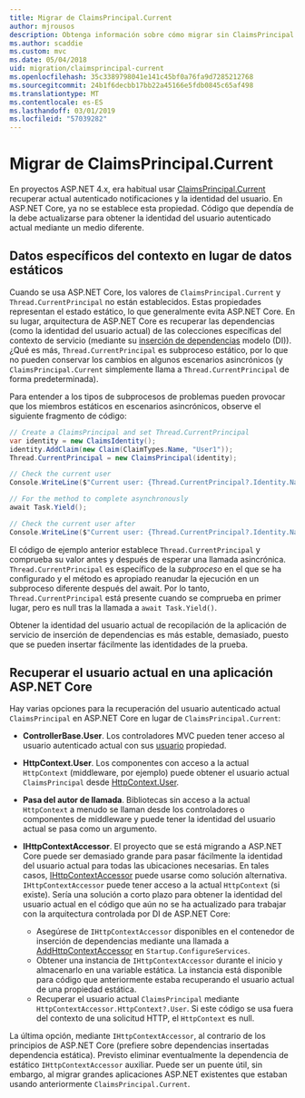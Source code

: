 ```yaml
---
title: Migrar de ClaimsPrincipal.Current
author: mjrousos
description: Obtenga información sobre cómo migrar sin ClaimsPrincipal.Current para recuperar notificaciones en ASP.NET Core y la identidad del usuario autenticado actual.
ms.author: scaddie
ms.custom: mvc
ms.date: 05/04/2018
uid: migration/claimsprincipal-current
ms.openlocfilehash: 35c3389798041e141c45bf0a76fa9d7285212768
ms.sourcegitcommit: 24b1f6decbb17bb22a45166e5fdb0845c65af498
ms.translationtype: MT
ms.contentlocale: es-ES
ms.lasthandoff: 03/01/2019
ms.locfileid: "57039282"
---
```

# <a name="migrate-from-claimsprincipalcurrent"></a>Migrar de ClaimsPrincipal.Current

En proyectos ASP.NET 4.x, era habitual usar [ClaimsPrincipal.Current](/dotnet/api/system.security.claims.claimsprincipal.current) recuperar actual autenticado notificaciones y la identidad del usuario. En ASP.NET Core, ya no se establece esta propiedad. Código que dependía de la debe actualizarse para obtener la identidad del usuario autenticado actual mediante un medio diferente.

## <a name="context-specific-data-instead-of-static-data"></a>Datos específicos del contexto en lugar de datos estáticos

Cuando se usa ASP.NET Core, los valores de `ClaimsPrincipal.Current` y `Thread.CurrentPrincipal` no están establecidos. Estas propiedades representan el estado estático, lo que generalmente evita ASP.NET Core. En su lugar, arquitectura de ASP.NET Core es recuperar las dependencias (como la identidad del usuario actual) de las colecciones específicas del contexto de servicio (mediante su [inserción de dependencias](xref:fundamentals/dependency-injection) modelo (DI)). ¿Qué es más, `Thread.CurrentPrincipal` es subproceso estático, por lo que no pueden conservar los cambios en algunos escenarios asincrónicos (y `ClaimsPrincipal.Current` simplemente llama a `Thread.CurrentPrincipal` de forma predeterminada).

Para entender a los tipos de subprocesos de problemas pueden provocar que los miembros estáticos en escenarios asincrónicos, observe el siguiente fragmento de código:

```csharp
// Create a ClaimsPrincipal and set Thread.CurrentPrincipal
var identity = new ClaimsIdentity();
identity.AddClaim(new Claim(ClaimTypes.Name, "User1"));
Thread.CurrentPrincipal = new ClaimsPrincipal(identity);

// Check the current user
Console.WriteLine($"Current user: {Thread.CurrentPrincipal?.Identity.Name}");

// For the method to complete asynchronously
await Task.Yield();

// Check the current user after
Console.WriteLine($"Current user: {Thread.CurrentPrincipal?.Identity.Name}");
```

El código de ejemplo anterior establece `Thread.CurrentPrincipal` y comprueba su valor antes y después de esperar una llamada asincrónica. `Thread.CurrentPrincipal` es específico de la *subproceso* en el que se ha configurado y el método es apropiado reanudar la ejecución en un subproceso diferente después del await. Por lo tanto, `Thread.CurrentPrincipal` está presente cuando se comprueba en primer lugar, pero es null tras la llamada a `await Task.Yield()`.

Obtener la identidad del usuario actual de recopilación de la aplicación de servicio de inserción de dependencias es más estable, demasiado, puesto que se pueden insertar fácilmente las identidades de la prueba.

## <a name="retrieve-the-current-user-in-an-aspnet-core-app"></a>Recuperar el usuario actual en una aplicación ASP.NET Core

Hay varias opciones para la recuperación del usuario autenticado actual `ClaimsPrincipal` en ASP.NET Core en lugar de `ClaimsPrincipal.Current`:

* **ControllerBase.User**. Los controladores MVC pueden tener acceso al usuario autenticado actual con sus [usuario](/dotnet/api/microsoft.aspnetcore.mvc.controllerbase.user) propiedad.
* **HttpContext.User**. Los componentes con acceso a la actual `HttpContext` (middleware, por ejemplo) puede obtener el usuario actual `ClaimsPrincipal` desde [HttpContext.User](/dotnet/api/microsoft.aspnetcore.http.httpcontext.user).
* **Pasa del autor de llamada**. Bibliotecas sin acceso a la actual `HttpContext` a menudo se llaman desde los controladores o componentes de middleware y puede tener la identidad del usuario actual se pasa como un argumento.
* **IHttpContextAccessor**. El proyecto que se está migrando a ASP.NET Core puede ser demasiado grande para pasar fácilmente la identidad del usuario actual para todas las ubicaciones necesarias. En tales casos, [IHttpContextAccessor](/dotnet/api/microsoft.aspnetcore.http.ihttpcontextaccessor) puede usarse como solución alternativa. `IHttpContextAccessor` puede tener acceso a la actual `HttpContext` (si existe). Sería una solución a corto plazo para obtener la identidad del usuario actual en el código que aún no se ha actualizado para trabajar con la arquitectura controlada por DI de ASP.NET Core:

  * Asegúrese de `IHttpContextAccessor` disponibles en el contenedor de inserción de dependencias mediante una llamada a [AddHttpContextAccessor](https://github.com/aspnet/Hosting/issues/793) en `Startup.ConfigureServices`.
  * Obtener una instancia de `IHttpContextAccessor` durante el inicio y almacenarlo en una variable estática. La instancia está disponible para código que anteriormente estaba recuperando el usuario actual de una propiedad estática.
  * Recuperar el usuario actual `ClaimsPrincipal` mediante `HttpContextAccessor.HttpContext?.User`. Si este código se usa fuera del contexto de una solicitud HTTP, el `HttpContext` es null.

La última opción, mediante `IHttpContextAccessor`, al contrario de los principios de ASP.NET Core (prefiere sobre dependencias insertadas dependencia estática). Previsto eliminar eventualmente la dependencia de estático `IHttpContextAccessor` auxiliar. Puede ser un puente útil, sin embargo, al migrar grandes aplicaciones ASP.NET existentes que estaban usando anteriormente `ClaimsPrincipal.Current`.
